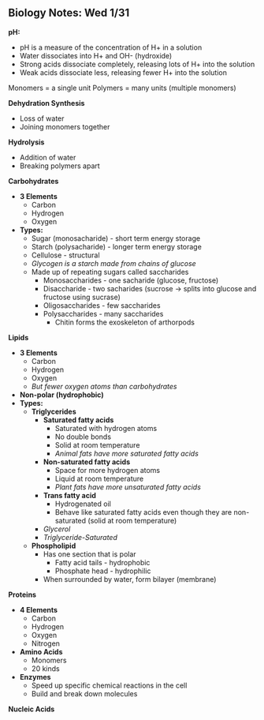 Biology Notes: Wed 1/31
-----------------------

__pH:__
  + pH is a measure of the concentration of H+ in a solution
  + Water dissociates into H+ and OH- (hydroxide)
  + Strong acids dissociate completely, releasing lots of H+ into the solution
  + Weak acids dissociate less, releasing fewer H+ into the solution

Monomers = a single unit
Polymers = many units (multiple monomers)

__Dehydration Synthesis__
  + Loss of water
  + Joining monomers together

__Hydrolysis__
  + Addition of water
  + Breaking polymers apart

__Carbohydrates__
  + __3 Elements__
    + Carbon
    + Hydrogen
    + Oxygen
  + __Types:__
    + Sugar (monosacharide) - short term energy storage
    + Starch (polysacharide) - longer term energy storage
    + Cellulose - structural
    + _Glycogen is a starch made from chains of glucose_
    + Made up of repeating sugars called saccharides
      + Monosaccharides - one sacharide (glucose, fructose)
      + Disaccharide - two sacharides (sucrose -> splits into glucose and fructose using sucrase)
      + Oligosaccharides - few saccharides
      + Polysaccharides - many saccharides
        + Chitin forms the exoskeleton of arthorpods

__Lipids__
  + __3 Elements__
    + Carbon
    + Hydrogen
    + Oxygen
    + _But fewer oxygen atoms than carbohydrates_
  + __Non-polar (hydrophobic)__
  + __Types:__
    + __Triglycerides__
      + __Saturated fatty acids__
        + Saturated with hydrogen atoms
        + No double bonds
        + Solid at room temperature
        + _Animal fats have more saturated fatty acids_
      + __Non-saturated fatty acids__
        + Space for more hydrogen atoms
        + Liquid at room temperature
        + _Plant fats have more unsaturated fatty acids_
      + __Trans fatty acid__
        + Hydrogenated oil
        + Behave like saturated fatty acids even though they are non-saturated (solid at room temperature)
      + _Glycerol_
      + _Triglyceride-Saturated_
    + __Phospholipid__
      + Has one section that is polar
        + Fatty acid tails - hydrophobic
        + Phosphate head - hydrophilic
      + When surrounded by water, form bilayer (membrane)

__Proteins__
  + __4 Elements__
    + Carbon
    + Hydrogen
    + Oxygen
    + Nitrogen
  + __Amino Acids__
    + Monomers
    + 20 kinds
  + __Enzymes__
    + Speed up specific chemical reactions in the cell
    + Build and break down molecules

__Nucleic Acids__
